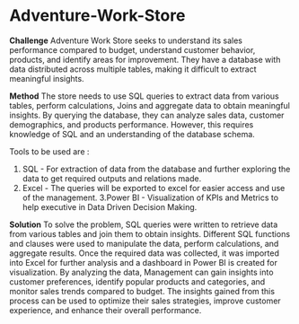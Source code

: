 # Adventure-Work-Store

**Challenge** 
Adventure Work Store seeks to understand its sales performance compared to budget, understand customer behavior, products, and identify areas for improvement. They have a database with data distributed across multiple tables, making it difficult to extract meaningful insights.

**Method**
The store needs to use SQL queries to extract data from various tables, perform calculations, Joins and aggregate data to obtain meaningful insights. By querying the database, they can analyze sales data, customer demographics, and products performance. However, this requires knowledge of SQL and an understanding of the database schema.

Tools to be used are :
1. SQL - For extraction of data from the database and further exploring the data to get required outputs and relations made.
2. Excel - The queries will be exported to excel for easier access and use of the management.
3.Power BI - Visualization of KPIs and Metrics to help executive in Data Driven Decision Making.

**Solution**
To solve the problem, SQL queries were written to retrieve data from various tables and join them to obtain insights. Different SQL functions and clauses were used to manipulate the data, perform calculations, and aggregate results. Once  the required data was collected, it was imported into Excel for further analysis and a dashboard in Power BI is created for visualization. By analyzing the data, Management can gain insights into customer preferences, identify popular products and categories, and monitor sales trends compared to budget. The insights gained from this process can be used to optimize their sales strategies, improve customer experience, and enhance their overall performance.
